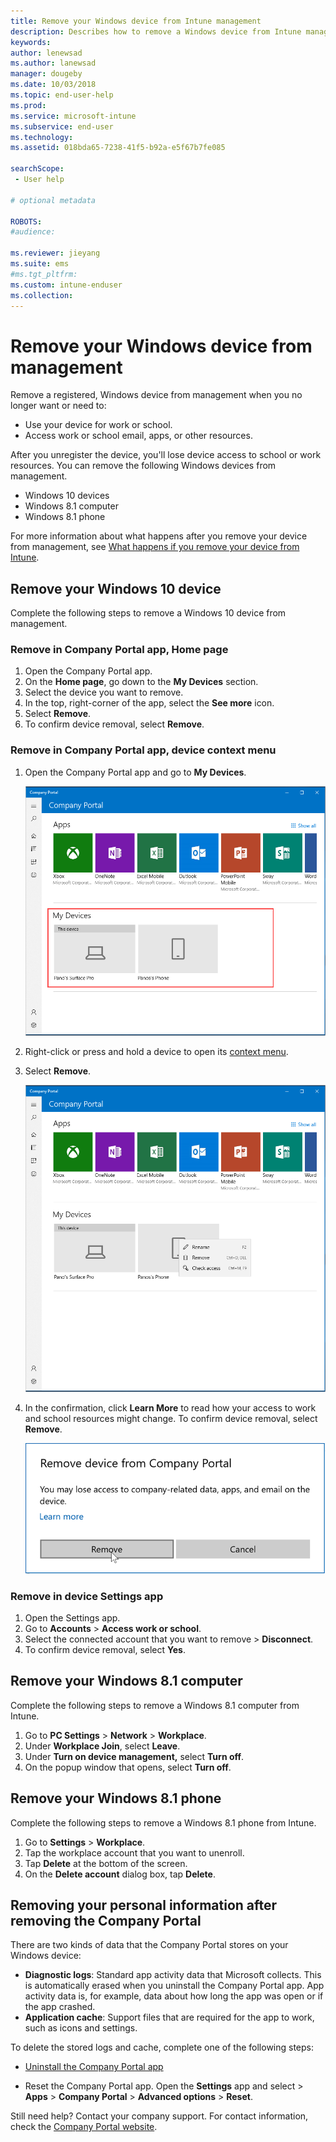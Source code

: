```yaml
---
title: Remove your Windows device from Intune management
description: Describes how to remove a Windows device from Intune management
keywords:
author: lenewsad
ms.author: lanewsad
manager: dougeby
ms.date: 10/03/2018
ms.topic: end-user-help
ms.prod:
ms.service: microsoft-intune
ms.subservice: end-user
ms.technology:
ms.assetid: 018bda65-7238-41f5-b92a-e5f67b7fe085

searchScope:
 - User help

# optional metadata

ROBOTS:   
#audience:

ms.reviewer: jieyang
ms.suite: ems
#ms.tgt_pltfrm:
ms.custom: intune-enduser
ms.collection: 
---
```


# Remove your Windows device from management

Remove a registered, Windows device from management when you no longer want or need to:  
* Use your device for work or school. 
* Access work or school email, apps, or other resources.

After you unregister the device, you'll lose device access to school or work resources. You can remove the following Windows devices from management.  
* Windows 10 devices 
* Windows 8.1 computer
* Windows 8.1 phone
 
For more information about what happens after you remove your device from management, see [What happens if you remove your device from Intune](what-happens-if-you-unenroll-your-device-from-intune-windows.md).  

## Remove your Windows 10 device
Complete the following steps to remove a Windows 10 device from management.

### Remove in Company Portal app, **Home** page  

1. Open the Company Portal app.
2. On the **Home page**, go down to the **My Devices** section.
3. Select the device you want to remove.
3. In the top, right-corner of the app, select the **See more** icon.
4. Select **Remove**. 
5. To confirm device removal, select **Remove**.  

### Remove in Company Portal app, device context menu  

1. Open the Company Portal app and go to **My Devices**.

    ![Example screenshot of the Company Portal app for Windows, Home page, highlighting the My Devices section.](./media/1809_CheckAccess_Context_Select_Device.png)

2. Right-click or press and hold a device to open its [context menu](/windows/uwp/design/controls-and-patterns/menus).  

3. Select **Remove**.  

    ![Example screenshot of the Company Portal app for Windows, Home page. Device context menu is visible in the **My Devices** section of the page and shows "Rename", "Remove", and "Check access" actions.](./media/1809_DeviceContextMenu_Windows_CP.png)  

5. In the confirmation, click **Learn More** to read how your access to work and school resources might change. To confirm device removal, select **Remove**.   

     ![Example screenshot of the Company Portal app for Windows, Home page. Rename field appears over device where user can type in new name and click Rename or Cancel.](./media/1808_RemoveDevice_Popup.png)  


### Remove in device Settings app
1. Open the Settings app. 
2. Go to **Accounts** > **Access work or school**.
3. Select the connected account that you want to remove > **Disconnect**.
4. To confirm device removal, select **Yes**.

## Remove your Windows 8.1 computer
Complete the following steps to remove a Windows 8.1 computer from Intune.

1. Go to **PC Settings** > **Network** > **Workplace**.
2. Under **Workplace Join**, select **Leave**.
3. Under **Turn on device management,** select **Turn off**.
4. On the popup window that opens, select **Turn off**.

## Remove your Windows 8.1 phone
Complete the following steps to remove a Windows 8.1 phone from Intune.

1. Go to **Settings** > **Workplace**.
2. Tap the workplace account that you want to unenroll.
3. Tap **Delete** at the bottom of the screen.
4. On the **Delete account** dialog box, tap **Delete**.  
## Removing your personal information after removing the Company Portal  

There are two kinds of data that the Company Portal stores on your Windows device:

- **Diagnostic logs**: Standard app activity data that Microsoft collects. This is automatically erased when you uninstall the Company Portal app. App activity data is, for example, data about how long the app was open or if the app crashed.
- **Application cache**: Support files that are required for the app to work, such as icons and settings.

To delete the stored logs and cache, complete one of the following steps:

* [Uninstall the Company Portal app](https://support.microsoft.com/help/4028003/windows-10-uninstall-apps-and-programs) 

* Reset the Company Portal app. Open the **Settings** app and select > **Apps** > **Company Portal** > **Advanced options** > **Reset**. 

Still need help? Contact your company support. For contact information, check the [Company Portal website](https://go.microsoft.com/fwlink/?linkid=2010980).
